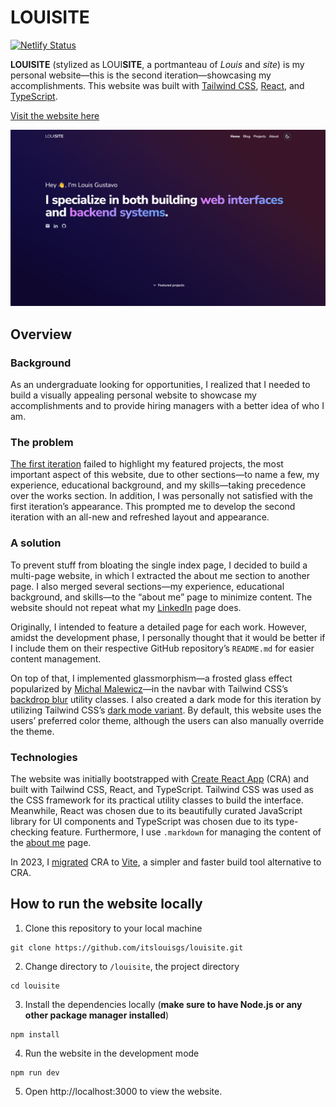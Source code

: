 # LOUISITE

[![Netlify Status](https://api.netlify.com/api/v1/badges/b5ed574c-98f0-4d7e-bec5-ebcf23f65039/deploy-status)](https://app.netlify.com/sites/louisite/deploys)

**LOUISITE** (stylized as LOUI**SITE**, a portmanteau of _Louis_ and _site_) is my personal website—this is the second iteration—showcasing my accomplishments. This website was built with [Tailwind CSS](https://tailwindcss.com/), [React](https://reactjs.org/), and [TypeScript](https://www.typescriptlang.org/).

[Visit the website here](https://louisite.netlify.app/)

![Preview](src/assets/images/preview.png)

## Overview

### Background

As an undergraduate looking for opportunities, I realized that I needed to build a visually appealing personal website to showcase my accomplishments and to provide hiring managers with a better idea of who I am.

### The problem

[The first iteration](https://github.com/itslouisgs/louisite-v1) failed to highlight my featured projects, the most important aspect of this website, due to other sections—to name a few, my experience, educational background, and my skills—taking precedence over the works section. In addition, I was personally not satisfied with the first iteration’s appearance. This prompted me to develop the second iteration with an all-new and refreshed layout and appearance.

### A solution

To prevent stuff from bloating the single index page, I decided to build a multi-page website, in which I extracted the about me section to another page. I also merged several sections—my experience, educational background, and skills—to the “about me” page to minimize content. The website should not repeat what my [LinkedIn](https://www.linkedin.com/in/louis-gustavo) page does.

Originally, I intended to feature a detailed page for each work. However, amidst the development phase, I personally thought that it would be better if I include them on their respective GitHub repository’s `README.md` for easier content management.

On top of that, I implemented glassmorphism—a frosted glass effect popularized by [Michal Malewicz](https://uxdesign.cc/glassmorphism-in-user-interfaces-1f39bb1308c9)—in the navbar with Tailwind CSS’s [backdrop blur](https://tailwindcss.com/docs/backdrop-blur) utility classes. I also created a dark mode for this iteration by utilizing Tailwind CSS’s [dark mode variant](https://tailwindcss.com/docs/dark-mode). By default, this website uses the users’ preferred color theme, although the users can also manually override the theme.

### Technologies

The website was initially bootstrapped with [Create React App](https://create-react-app.dev/) (CRA) and built with Tailwind CSS, React, and TypeScript. Tailwind CSS was used as the CSS framework for its practical utility classes to build the interface. Meanwhile, React was chosen due to its beautifully curated JavaScript library for UI components and TypeScript was chosen due to its type-checking feature. Furthermore, I use `.markdown` for managing the content of the [about me](https://louisite.netlify.app/about) page.

In 2023, I [migrated](https://github.com/leejhlouis/louisite/pull/9) CRA to [Vite](https://vitejs.dev/), a simpler and faster build tool alternative to CRA.

## How to run the website locally

1. Clone this repository to your local machine

```
git clone https://github.com/itslouisgs/louisite.git
```

2. Change directory to `/louisite`, the project directory

```
cd louisite
```

3. Install the dependencies locally (**make sure to have Node.js or any other package manager installed**)

```
npm install
```

4. Run the website in the development mode

```
npm run dev
```

5. Open http://localhost:3000 to view the website.
